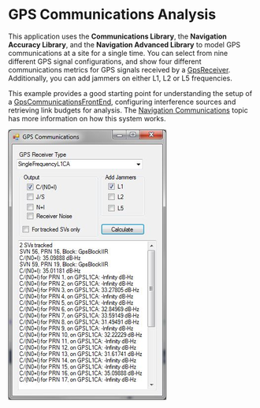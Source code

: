# GPS Communications Analysis

This application uses the **Communications Library**, the **Navigation Accuracy Library**, and the **Navigation Advanced Library** to model GPS communications at a site for a single time. You can select from nine different GPS signal configurations, and show four different communications metrics for GPS signals received by a [GpsReceiver](http://help.agi.com/AGIComponents/html/T_AGI_Foundation_Navigation_GpsReceiver.htm). Additionally, you can add jammers on either L1, L2 or L5 frequencies.

This example provides a good starting point for understanding the setup of a [GpsCommunicationsFrontEnd](http://help.agi.com/AGIComponents/html/T_AGI_Foundation_Navigation_Advanced_GpsCommunicationsFrontEnd.htm), configuring interference sources and retrieving link budgets for analysis. The [Navigation Communications](http://help.agi.com/AGIComponents/html/NavigationCommunications.htm) topic has more information on how this system works.

![GPS Communications Analysis](Images/ExampleGPSCommunicationsAnalysis.jpg)
